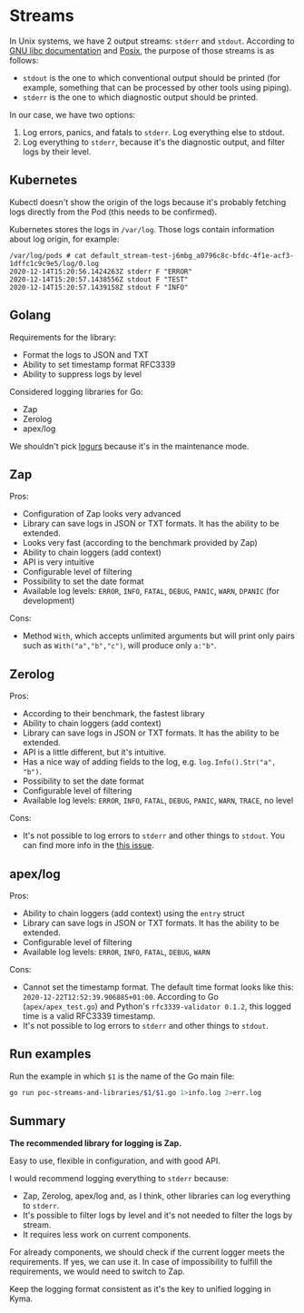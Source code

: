 # Streams
In Unix systems, we have 2 output streams: `stderr` and `stdout`. According to [GNU libc documentation](https://www.gnu.org/software/libc/manual/html_node/Standard-Streams.html)
and [Posix](https://pubs.opengroup.org/onlinepubs/9699919799/functions/stderr.html), the purpose of those streams is as follows:

- `stdout` is the one to which conventional output should be printed (for example, something that can be processed by other tools using piping).
- `stderr` is the one to which diagnostic output should be printed.

In our case, we have two options:

1. Log errors, panics, and fatals to `stderr`. Log everything else to stdout.
2. Log everything to `stderr`, because it's the diagnostic output, and filter logs by their level.

## Kubernetes

Kubectl doesn't show the origin of the logs because it's probably fetching logs directly from the Pod (this needs to be confirmed).

Kubernetes stores the logs in `/var/log`. Those logs contain information about log origin, for example:

```
/var/log/pods # cat default_stream-test-j6mbg_a0796c8c-bfdc-4f1e-acf3-1dffc1c9c9e5/log/0.log
2020-12-14T15:20:56.1424263Z stderr F "ERROR"
2020-12-14T15:20:57.1438556Z stdout F "TEST"
2020-12-14T15:20:57.1439158Z stdout F "INFO"
```

## Golang

Requirements for the library:

- Format the logs to JSON and TXT
- Ability to set timestamp format RFC3339
- Ability to suppress logs by level

Considered logging libraries for Go:

- Zap
- Zerolog
- apex/log

We shouldn't pick [logurs](https://github.com/sirupsen/logrus) because it's in the maintenance mode.

## Zap

Pros:

- Configuration of Zap looks very advanced
- Library can save logs in JSON or TXT formats. It has the ability to be extended.
- Looks very fast (according to the benchmark provided by Zap)
- Ability to chain loggers (add context)
- API is very intuitive
- Configurable level of filtering
- Possibility to set the date format
- Available log levels: `ERROR`, `INFO`, `FATAL`, `DEBUG`, `PANIC`, `WARN`, `DPANIC` (for development)

Cons:

-  Method `With`, which accepts unlimited arguments but will print only pairs such as `With("a","b","c")`, will produce only `a:"b"`.

## Zerolog

Pros:

- According to their benchmark, the fastest library
- Ability to chain loggers (add context)
- Library can save logs in JSON or TXT formats. It has the ability to be extended.
- API is a little different, but it's intuitive.
- Has a nice way of adding fields to the log, e.g. `log.Info().Str("a", "b")`.
- Possibility to set the date format
- Configurable level of filtering
- Available log levels: `ERROR`, `INFO`, `FATAL`, `DEBUG`, `PANIC`, `WARN`, `TRACE`, no level

Cons:

- It's not possible to log errors to `stderr` and other things to `stdout`. You can find more info in the [this issue](https://github.com/rs/zerolog/issues/150).

## apex/log

Pros:

- Ability to chain loggers (add context) using the `entry` struct
- Library can save logs in JSON or TXT formats. It has the ability to be extended.
- Configurable level of filtering
- Available log levels: `ERROR`, `INFO`, `FATAL`, `DEBUG`, `WARN`

Cons:

- Cannot set the timestamp format. The default time format looks like this: `2020-12-22T12:52:39.906885+01:00`.
According to Go (`apex/apex_test.go`) and Python's `rfc3339-validator 0.1.2`, this logged time is a valid RFC3339 timestamp.
- It's not possible to log errors to `stderr` and other things to `stdout`.

## Run examples

Run the example in which `$1` is the name of the Go main file:

```bash
go run poc-streams-and-libraries/$1/$1.go 1>info.log 2>err.log
```

## Summary

**The recommended library for logging is Zap.**

Easy to use, flexible in configuration, and with good API.

I would recommend logging everything to `stderr` because:

- Zap, Zerolog, apex/log and, as I think, other libraries can log everything to `stderr`.
- It's possible to filter logs by level and it's not needed to filter the logs by stream.
- It requires less work on current components.

For already components, we should check if the current logger meets the requirements. If yes, we can use it. In case of impossibility to fulfill the requirements, we would need to switch to Zap.

Keep the logging format consistent as it's the key to unified logging in Kyma.
